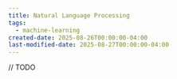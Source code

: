 ```yaml
---
title: Natural Language Processing
tags:
  - machine-learning
created-date: 2025-08-26T00:00:00-04:00
last-modified-date: 2025-08-27T00:00:00-04:00
---
```

// TODO